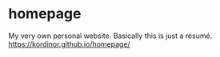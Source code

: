 # homepage
My very own personal website. Basically this is just a résumé.
https://kordinor.github.io/homepage/
